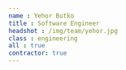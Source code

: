 ```yaml
---
name : Yehor Butko
title : Software Engineer
headshot : /img/team/yehor.jpg
class : engineering
all : true
contractor: true
---
```

